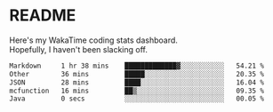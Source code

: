 # README

Here's my WakaTime coding stats dashboard.  
Hopefully, I haven't been slacking off.

<!--START_SECTION:waka-->

```txt
Markdown     1 hr 38 mins    █████████████▓░░░░░░░░░░░   54.21 %
Other        36 mins         █████░░░░░░░░░░░░░░░░░░░░   20.35 %
JSON         28 mins         ████░░░░░░░░░░░░░░░░░░░░░   16.04 %
mcfunction   16 mins         ██▒░░░░░░░░░░░░░░░░░░░░░░   09.35 %
Java         0 secs          ░░░░░░░░░░░░░░░░░░░░░░░░░   00.05 %
```

<!--END_SECTION:waka-->